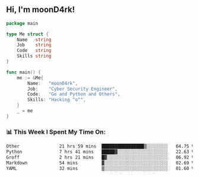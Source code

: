 <h2> Hi, I'm moonD4rk!</h2>

```go
package main

type Me struct {
	Name   string
	Job    string
	Code   string
	Skills string
}

func main() {
	me := &Me{
		Name:   "moonD4rk",
		Job:    "Cyber Security Engineer",
		Code:   "Go and Python and Others",
		Skills: "Hacking ^o^",
	}
	_ = me
}
```

<h3>📊 This Week I Spent My Time On:</h3>
<!-- <img align='right' src="https://github-readme-stats.vercel.app/api?username=moond4rk&show_icons=true&theme=radical", width="300" height="150"> -->

<!--START_SECTION:waka-->

```txt
Other               21 hrs 59 mins  ████████████████▒░░░░░░░░   64.75 %
Python              7 hrs 41 mins   █████▓░░░░░░░░░░░░░░░░░░░   22.63 %
Groff               2 hrs 21 mins   █▓░░░░░░░░░░░░░░░░░░░░░░░   06.92 %
Markdown            54 mins         ▓░░░░░░░░░░░░░░░░░░░░░░░░   02.69 %
YAML                32 mins         ▒░░░░░░░░░░░░░░░░░░░░░░░░   01.60 %
```

<!--END_SECTION:waka-->

